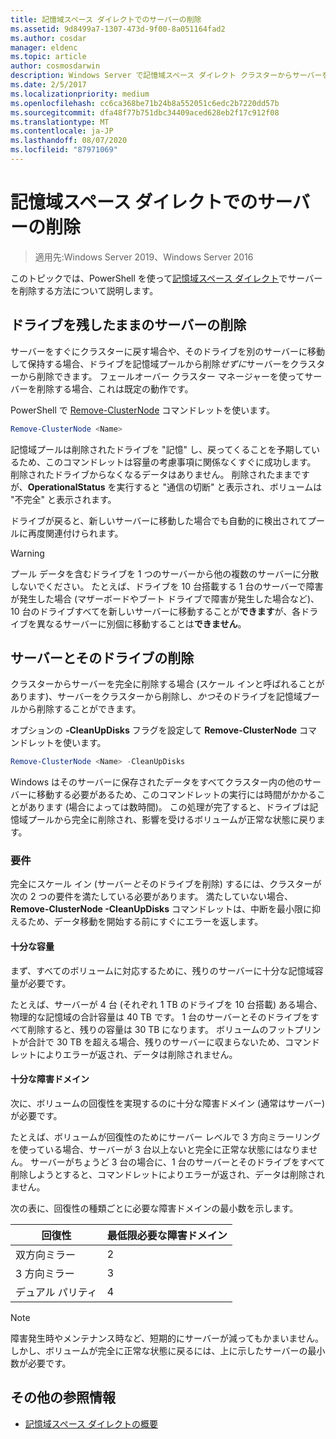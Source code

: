 ```yaml
---
title: 記憶域スペース ダイレクトでのサーバーの削除
ms.assetid: 9d8499a7-1307-473d-9f00-8a051164fad2
ms.author: cosdar
manager: eldenc
ms.topic: article
author: cosmosdarwin
description: Windows Server で記憶域スペース ダイレクト クラスターからサーバーを削除する方法。
ms.date: 2/5/2017
ms.localizationpriority: medium
ms.openlocfilehash: cc6ca368be71b24b8a552051c6edc2b7220dd57b
ms.sourcegitcommit: dfa48f77b751dbc34409aced628eb2f17c912f08
ms.translationtype: MT
ms.contentlocale: ja-JP
ms.lasthandoff: 08/07/2020
ms.locfileid: "87971069"
---
```

# <a name="removing-servers-in-storage-spaces-direct"></a>記憶域スペース ダイレクトでのサーバーの削除

>適用先:Windows Server 2019、Windows Server 2016

このトピックでは、PowerShell を使って[記憶域スペース ダイレクト](storage-spaces-direct-overview.md)でサーバーを削除する方法について説明します。

## <a name="remove-a-server-but-leave-its-drives"></a>ドライブを残したままのサーバーの削除

サーバーをすぐにクラスターに戻す場合や、そのドライブを別のサーバーに移動して保持する場合、ドライブを記憶域プールから削除*せずに*サーバーをクラスターから削除できます。 フェールオーバー クラスター マネージャーを使ってサーバーを削除する場合、これは既定の動作です。

PowerShell で [Remove-ClusterNode](/previous-versions/windows/it-pro/windows-server-2012-R2-and-2012/hh831694(v=ws.11)) コマンドレットを使います。

```PowerShell
Remove-ClusterNode <Name>
```

記憶域プールは削除されたドライブを "記憶" し、戻ってくることを予期しているため、このコマンドレットは容量の考慮事項に関係なくすぐに成功します。 削除されたドライブからなくなるデータはありません。 削除されたままですが、**OperationalStatus** を実行すると "通信の切断" と表示され、ボリュームは "不完全" と表示されます。

ドライブが戻ると、新しいサーバーに移動した場合でも自動的に検出されてプールに再度関連付けられます。

   >[!WARNING]
   > プール データを含むドライブを 1 つのサーバーから他の複数のサーバーに分散しないでください。 たとえば、ドライブを 10 台搭載する 1 台のサーバーで障害が発生した場合 (マザーボードやブート ドライブで障害が発生した場合など)、10 台のドライブすべてを新しいサーバーに移動することが**できます**が、各ドライブを異なるサーバーに別個に移動することは**できません**。

## <a name="remove-a-server-and-its-drives"></a>サーバーとそのドライブの削除

クラスターからサーバーを完全に削除する場合 (スケール インと呼ばれることがあります)、サーバーをクラスターから削除し、*かつ*そのドライブを記憶域プールから削除することができます。

オプションの **-CleanUpDisks** フラグを設定して **Remove-ClusterNode** コマンドレットを使います。

```PowerShell
Remove-ClusterNode <Name> -CleanUpDisks
```

Windows はそのサーバーに保存されたデータをすべてクラスター内の他のサーバーに移動する必要があるため、このコマンドレットの実行には時間がかかることがあります (場合によっては数時間)。 この処理が完了すると、ドライブは記憶域プールから完全に削除され、影響を受けるボリュームが正常な状態に戻ります。

### <a name="requirements"></a>要件

完全にスケール イン (サーバー*と*そのドライブを削除) するには、クラスターが次の 2 つの要件を満たしている必要があります。 満たしていない場合、**Remove-ClusterNode -CleanUpDisks** コマンドレットは、中断を最小限に抑えるため、データ移動を開始する前にすぐにエラーを返します。

#### <a name="enough-capacity"></a>十分な容量

まず、すべてのボリュームに対応するために、残りのサーバーに十分な記憶域容量が必要です。

たとえば、サーバーが 4 台 (それぞれ 1 TB のドライブを 10 台搭載) ある場合、物理的な記憶域の合計容量は 40 TB です。 1 台のサーバーとそのドライブをすべて削除すると、残りの容量は 30 TB になります。 ボリュームのフットプリントが合計で 30 TB を超える場合、残りのサーバーに収まらないため、コマンドレットによりエラーが返され、データは削除されません。

#### <a name="enough-fault-domains"></a>十分な障害ドメイン

次に、ボリュームの回復性を実現するのに十分な障害ドメイン (通常はサーバー) が必要です。

たとえば、ボリュームが回復性のためにサーバー レベルで 3 方向ミラーリングを使っている場合、サーバーが 3 台以上ないと完全に正常な状態にはなりません。 サーバーがちょうど 3 台の場合に、1 台のサーバーとそのドライブをすべて削除しようとすると、コマンドレットによりエラーが返され、データは削除されません。

次の表に、回復性の種類ごとに必要な障害ドメインの最小数を示します。

|    回復性          |    最低限必要な障害ドメイン   |
|------------------------|-------------------------------------|
|    双方向ミラー      |    2                                |
|    3 方向ミラー    |    3                                |
|    デュアル パリティ         |    4                                |

   >[!NOTE]
   > 障害発生時やメンテナンス時など、短期的にサーバーが減ってもかまいません。 しかし、ボリュームが完全に正常な状態に戻るには、上に示したサーバーの最小数が必要です。

## <a name="additional-references"></a>その他の参照情報

- [記憶域スペース ダイレクトの概要](storage-spaces-direct-overview.md)
